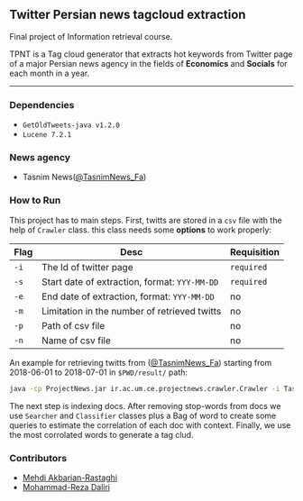 ## Twitter Persian news tagcloud extraction

Final project of Information retrieval course.

TPNT is a Tag cloud generator that extracts hot keywords from Twitter page of a major Persian news agency in the fields of **Economics** and **Socials** for each month in a year.

---

### Dependencies

*   `GetOldTweets-java v1.2.0`
*   `Lucene 7.2.1`

### News agency
 
*   Tasnim News([@TasnimNews_Fa](https://twitter.com/tasnimnews_fa))

### How to Run

This project has to main steps. First, twitts are stored in a `csv` file with the help of `Crawler` class. this class needs some **options** to work properly:

| Flag | Desc | Requisition |
| ------------ | ------------- | ------------- |
| `-i` | The Id of twitter page | `required` |
| `-s` | Start date of extraction, format: `YYY-MM-DD` | `required` |
| `-e` | End date of extraction, format: `YYY-MM-DD` | no |
| `-m` | Limitation in the number of retrieved twitts | no |
| `-p` | Path of csv file | no |
| `-n` | Name of csv file | no |

An example for retrieving twitts from ([@TasnimNews_Fa](https://twitter.com/tasnimnews_fa)) starting from 2018-06-01 to 2018-07-01 in `$PWD/result/` path:

```bash
java -cp ProjectNews.jar ir.ac.um.ce.projectnews.crawler.Crawler -i Tasnimnews_Fa -s 2018-06-01 -e 2018-07-01 -p result/
```

The next step is indexing docs. After removing stop-words from docs we use `Searcher` and `Classifier` classes plus a Bag of word to create some queries to estimate the correlation of each doc with context. Finally, we use the most corrolated words to generate a tag clud.

### Contributors

*   [Mehdi Akbarian-Rastaghi](https://github.com/makbn)
*   [Mohammad-Reza Daliri](https://github.com/mrdaliri)
